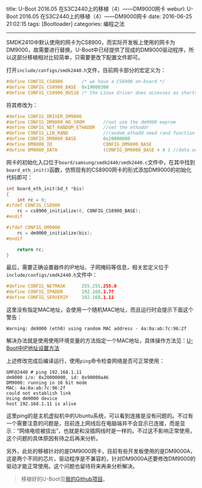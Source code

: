 title: U-Boot 2016.05 在S3C2440上的移植（4）——DM9000网卡
weburl: U-Boot 2016.05 在S3C2440上的移植（4）——DM9000网卡
date: 2016-06-25 21:02:15
tags: [Bootloader]
categories: 编程之法

---

SMDK2410中默认使用的网卡为CS8900，而实际开发板上使用的网卡为DM9000，故需要进行替换。U-Boot中已经提供了现成的DM9000驱动程序，所以这部分移植相对比较简单，只需要更改下配置文件即可。

<!--more-->

打开`include/configs/smdk2440.h`文件，目前网卡部分的宏定义为：
``` C
#define CONFIG_CS8900       /* we have a CS8900 on-board */
#define CONFIG_CS8900_BASE  0x19000300
#define CONFIG_CS8900_BUS16 /* the Linux driver does accesses as shorts */
```

将其修改为：
``` C
#define CONFIG_DRIVER_DM9000
#define CONFIG_DM9000_NO_SROM       //not use the dm9000 eeprom
#define CONFIG_NET_RANDOM_ETHADDR   //set the ethaddr
#define CONFIG_LIB_RAND             //random_ethadd need rand function
#define CONFIG_DM9000_BASE          0x20000000
#define DM9000_IO                   CONFIG_DM9000_BASE      
#define DM9000_DATA                 (CONFIG_DM9000_BASE + 4 ) //data address
```

网卡的初始化入口位于`board/samsung/smdk2440/smdk2440.c`文件中，在其中找到`board_eth_init()`函数，仿照现有的CS8900网卡的形式添加DM9000的初始化代码即可：
``` C
int board_eth_init(bd_t *bis)
{
    int rc = 0;
#ifdef CONFIG_CS8900
    rc = cs8900_initialize(0, CONFIG_CS8900_BASE);
#endif

#ifdef CONFIG_DM9000
    rc = dm9000_initialize(bis);
#endif

    return rc;
}
```

最后，需要正确设置器件的IP地址、子网掩码等信息，相关宏定义位于`include/configs/smdk2440.h`文件中：

``` C
#define CONFIG_NETMASK      255.255.255.0
#define CONFIG_IPADDR       192.168.1.77
#define CONFIG_SERVERIP     192.168.1.11
```

这里没有指定MAC地址，会使用一个随机MAC地址，而且运行时会提示下面这个警告：

``` shell
Warning: dm9000 (eth0) using random MAC address - 4a:0a:ab:7c:96:2f
```

解决办法就是使用使用环境变量的方法指定一个MAC地址，具体操作方法见：[U-Boot中IP地址设置方法](/2016/05/30/U-Boot%E4%B8%ADIP%E5%9C%B0%E5%9D%80%E8%AE%BE%E7%BD%AE%E6%96%B9%E6%B3%95/)

上述修改完成后编译运行，使用`ping`命令检查网络是否可正常使用：

``` shell
GMF@2440 # ping 192.168.1.11
dm9000 i/o: 0x20000000, id: 0x90000a46 
DM9000: running in 16 bit mode
MAC: 4a:0a:ab:7c:96:2f
could not establish link
Using dm9000 device
host 192.168.1.11 is alive
```

这里ping的是主机虚拟机中的Ubuntu系统，可以看到连接是没有问题的。不过有一个需要注意的问题是，目前连上网线后在电脑端并不会显示已连接，而是显示：“网络电缆被拔出”，也就是和没插网线时是一样的。不过这不影响正常使用，这个问题的具体原因有待之后再来分析。

另外，此处的移植针对的是DM9000网卡，目前有些开发板使用的是DM9000A，这是两个不同的芯片，驱动程序是不兼容的，针对DM9000A还要修改DM9000的驱动才能正常使用。这个问题也留待将来再来分析解决。

> 移植好的U-Boot见[我的Github项目](https://github.com/g199209/U-Boot_201605_S3C2440)。
